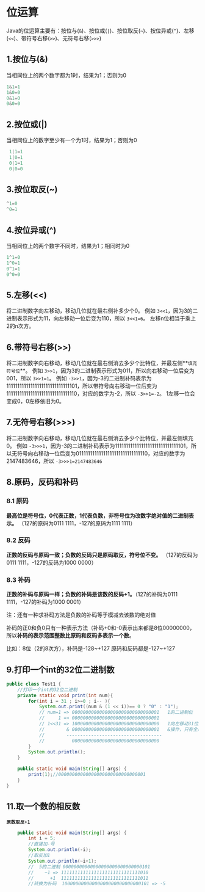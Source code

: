 # 位运算

Java的位运算主要有：按位与(`&`)、按位或(`|`)、按位取反(`~`)、按位异或(`^`)、左移(`<<`)、带符号右移(`>>`)、无符号右移(`>>>`)



## 1.按位与(&)

当相同位上的两个数字都为1时，结果为1；否则为0

```java
1&1=1 
1&0=0
0&1=0 
0&0=0 
```

## 2.按位或(|)

当相同位上的数字至少有一个为1时，结果为1；否则为0

```java
 1|1=1 
 1|0=1 
 0|1=1 
 0|0=0
```

## 3.按位取反(~)

```java
^1=0
^0=1
```

## 4.按位异或(^)

当相同位上的两个数字不同时，结果为1；相同时为0

```java
1^1=0 
1^0=1 
0^1=1 
0^0=0
```

## 5.左移(<<)

将二进制数字向左移动，移动几位就在最右侧补多少个0。
例如 `3<<1`，因为3的二进制表示形式为11，向左移动一位后变为110，所以 `3<<1=6`。
左移n位相当于乘上2的n次方。

## 6.带符号右移(>>)

将二进制数字向右移动，移动几位就在最右侧消去多少个比特位，并最左侧**`填充符号位`**。
例如 `3>>1`，因为3的二进制表示形式为011，所以向右移动一位后变为001，所以 `3>>1=1`。
例如 `-3>>1`，因为-3的二进制补码表示为11111111111111111111111111111101，所以带符号向右移动一位后变为11111111111111111111111111111110，对应的数字为-2，所以 `-3>>1=-2`。
1左移一位会变成0，0左移依旧为0。



## 7.无符号右移(>>>)

将二进制数字向右移动，移动几位就在最右侧消去多少个比特位，并最左侧填充0。
例如 `-3>>>1`，因为-3的二进制补码表示为11111111111111111111111111111101，所以无符号向右移动一位后变为01111111111111111111111111111110，对应的数字为2147483646，所以 `-3>>>1=2147483646`



## 8.原码，反码和补码

### 8.1 原码

**最高位是符号位，0代表正数，1代表负数，非符号位为改数字绝对值的二进制表示。**
（127的原码为0111 1111，-127的原码为1111 1111）

### 8.2 反码

**正数的反码与原码一致；负数的反码只是原码取反，符号位不变。**
（127的反码为0111 1111，-127的反码为1000 0000）

### 8.3 补码

**正数的补码与原码一样；负数的补码是该数的反码+1。**（127的补码为0111 1111，-127的补码为1000 0001）

注：还有一种求补码方法是负数的补码等于模减去该数的绝对值

补码的正0和负0只有一种表示方法（补码+0和-0表示出来都是8位00000000，所以**补码的表示范围整数比原码和反码多表示一个数**。

比如：8位（2的8次方），补码是-128~+127 原码和反码都是-127~+127



## 9.打印一个int的32位二进制数

```java
public class Test1 {
    //打印一个int的32位二进制
    private static void print(int num){
        for(int i = 31 ; i>=0 ; i-- ){
            System.out.print((num & (1 << i))== 0 ? "0" : "1");
            // num=1 => 00000000000000000000000000000001   1的二进制位
            //     1 => 00000000000000000000000000000001
            // 1<<31 => 10000000000000000000000000000000   1向左移动31位后的二进制位
            //        & 00000000000000000000000000000001   &操作，只有全是1才是1，其它为0
            //        -----------------------------------
            //          00000000000000000000000000000000
        }
        System.out.println();
    }

    public static void main(String[] args) {
        print(1);//00000000000000000000000000000001
    }
}

```





## 11.取一个数的相反数

**`原数取反+1`**

```java
    public static void main(String[] args) {
        int i = 5;
        //直接加-号
        System.out.println(-i);
        //取反加1
        System.out.println(~i+1);
        //  5的二进制 00000000000000000000000000000101
        //    ~1 => 11111111111111111111111111111010
        //      +1  11111111111111111111111111111011
        //转换为补码  10000000000000000000000000000101 => -5
```

